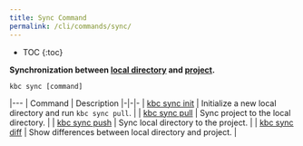 ```yaml
---
title: Sync Command
permalink: /cli/commands/sync/
---
```


* TOC
{:toc}

**Synchronization between [local directory](/cli/structure/) and [project](/cli/#subsystems).**

```
kbc sync [command]
```

|---
| Command | Description
|-|-|-
| [kbc sync init](/cli/commands/sync/init/) | Initialize a new local directory and run `kbc sync pull`. |
| [kbc sync pull](/cli/commands/sync/pull/) | Sync project to the local directory. |
| [kbc sync push](/cli/commands/sync/push/) | Sync local directory to the project. |
| [kbc sync diff](/cli/commands/sync/diff/) | Show differences between local directory and project. |
